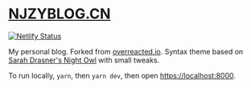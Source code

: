 # [NJZYBLOG.CN](https://njzyblog.netlify.com/)

[![Netlify Status](https://api.netlify.com/api/v1/badges/50ee7d50-81b1-4f39-9b65-58ff6479091f/deploy-status)](https://app.netlify.com/sites/njzyblog/deploys)

My personal blog. Forked from [overreacted.io](https://github.com/gaearon/overreacted.io). Syntax theme based on [Sarah Drasner's Night Owl](https://github.com/sdras/night-owl-vscode-theme/) with small tweaks.

To run locally, `yarn`, then `yarn dev`, then open [https://localhost:8000](https://localhost:8000).
